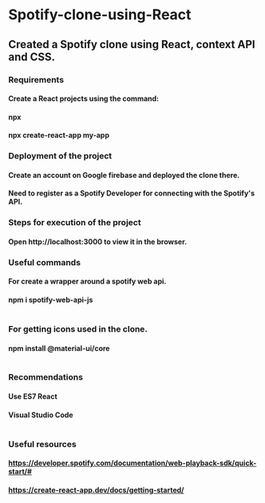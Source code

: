 # Spotify-clone-using-React

## Created a Spotify clone using React, context API and CSS.<br/>

### Requirements
#### Create a React projects using the command:
#### npx
#### npx create-react-app my-app<br/>
  

### Deployment of the project<br/>
#### Create an account on Google firebase and deployed the clone there.
#### Need to register as a Spotify Developer for connecting with the Spotify's API.<br/>

### Steps for execution of the project<br/>
#### Open http://localhost:3000 to view it in the browser.<br/>

### Useful commands<br/>
#### For create a wrapper around a spotify web api.
#### npm i spotify-web-api-js<br/><br/>

### For getting icons used in the clone.<br/>
#### npm install @material-ui/core <br/><br/>

### Recommendations<br/>
#### Use ES7 React
#### Visual Studio Code<br/><br/>

### Useful resources<br/>
#### https://developer.spotify.com/documentation/web-playback-sdk/quick-start/#
#### https://create-react-app.dev/docs/getting-started/
